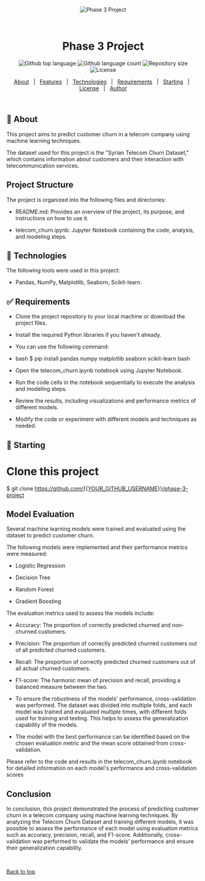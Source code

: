 <div align="center" id="top"> 
  <img src="./.github/app.gif" alt="Phase 3 Project" />

  &#xa0;


</div>

<h1 align="center">Phase 3 Project</h1>

<p align="center">
  <img alt="Github top language" src="https://img.shields.io/github/languages/top/{{YOUR_GITHUB_USERNAME}}/phase-3-project?color=56BEB8">

  <img alt="Github language count" src="https://img.shields.io/github/languages/count/{{YOUR_GITHUB_USERNAME}}/phase-3-project?color=56BEB8">

  <img alt="Repository size" src="https://img.shields.io/github/repo-size/{{YOUR_GITHUB_USERNAME}}/phase-3-project?color=56BEB8">

  <img alt="License" src="https://img.shields.io/github/license/{{YOUR_GITHUB_USERNAME}}/phase-3-project?color=56BEB8">

  <!-- <img alt="Github issues" src="https://img.shields.io/github/issues/{{YOUR_GITHUB_USERNAME}}/phase-3-project?color=56BEB8" /> -->

  <!-- <img alt="Github forks" src="https://img.shields.io/github/forks/{{YOUR_GITHUB_USERNAME}}/phase-3-project?color=56BEB8" /> -->

  <!-- <img alt="Github stars" src="https://img.shields.io/github/stars/{{YOUR_GITHUB_USERNAME}}/phase-3-project?color=56BEB8" /> -->
</p>

<!-- Status -->

<!-- <h4 align="center"> 
	🚧  Phase 3 Project 🚀 Under construction...  🚧
</h4> 

<hr> -->

<p align="center">
  <a href="#dart-about">About</a> &#xa0; | &#xa0; 
  <a href="#sparkles-features">Features</a> &#xa0; | &#xa0;
  <a href="#rocket-technologies">Technologies</a> &#xa0; | &#xa0;
  <a href="#white_check_mark-requirements">Requirements</a> &#xa0; | &#xa0;
  <a href="#checkered_flag-starting">Starting</a> &#xa0; | &#xa0;
  <a href="#memo-license">License</a> &#xa0; | &#xa0;
  <a href="https://github.com/{{pauline-ndungu}}" target="_blank">Author</a>
</p>

<br>

## :dart: About ##


This project aims to predict customer churn in a telecom company using machine learning techniques.

The dataset used for this project is the "Syrian Telecom Churn Dataset," which contains information about customers and their interaction with telecommunication services.

## Project Structure

The project is organized into the following files and directories:

- README.md: Provides an overview of the project, its purpose, and instructions on how to use it.

- telecom_churn.ipynb: Jupyter Notebook containing the code, analysis, and modeling steps.


## :rocket: Technologies ##

The following tools were used in this project:

- Pandas, NumPy, Matplotlib, Seaborn, Scikit-learn.

## :white_check_mark: Requirements ##

- Clone the project repository to your local machine or download the project files.

- Install the required Python libraries if you haven't already.
-  You can use the following command:
-  bash
   $ pip install pandas numpy matplotlib seaborn scikit-learn
bash



- Open the telecom_churn.ipynb notebook using Jupyter Notebook.

- Run the code cells in the notebook sequentially to execute the analysis and modeling steps.

- Review the results, including visualizations and performance metrics of different models.

- Modify the code or experiment with different models and techniques as needed.

## :checkered_flag: Starting ##


# Clone this project
$ git clone https://github.com/{{YOUR_GITHUB_USERNAME}}/phase-3-project

## Model Evaluation

Several machine learning models were trained and evaluated using the dataset to predict customer churn.

The following models were implemented and their performance metrics were measured:

* Logistic Regression

* Decision Tree

* Random Forest

* Gradient Boosting

The evaluation metrics used to assess the models include:

* Accuracy: The proportion of correctly predicted churned and non-churned customers.

* Precision: The proportion of correctly predicted churned customers out of all predicted churned customers.

* Recall: The proportion of correctly predicted churned customers out of all actual churned customers.

* F1-score: The harmonic mean of precision and recall, providing a balanced measure between the two.

- To ensure the robustness of the models' performance, cross-validation was performed. The dataset was divided into multiple folds, and each model was trained and evaluated multiple times, with different folds used for training and testing. This helps to assess the generalization capability of the models.

- The model with the best performance can be identified based on the chosen evaluation metric and the mean score obtained from cross-validation.

Please refer to the code and results in the telecom_churn.ipynb notebook for detailed information on each model's performance and cross-validation scores

## Conclusion

In conclusion, this project demonstrated the process of predicting customer churn in a telecom company using machine learning techniques. By analyzing the Telecom Churn Dataset and training different models, it was possible to assess the performance of each model using evaluation metrics such as accuracy, precision, recall, and F1-score. Additionally, cross-validation was performed to validate the models' performance and ensure their generalization capability.



&#xa0;

<a href="#top">Back to top</a>
